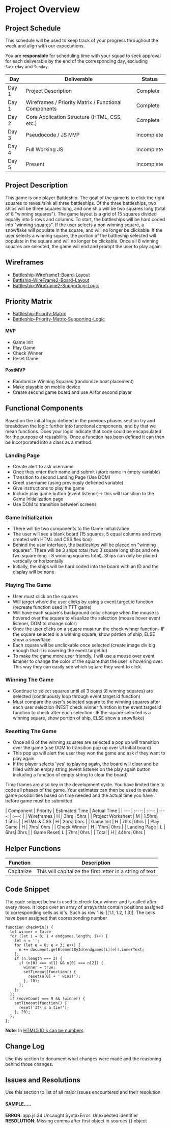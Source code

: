 # Project Overview

## Project Schedule

This schedule will be used to keep track of your progress throughout the week and align with our expectations.  

You are **responsible** for scheduling time with your squad to seek approval for each deliverable by the end of the corresponding day, excluding `Saturday` and `Sunday`.

|  Day | Deliverable | Status
|---|---| ---|
|Day 1| Project Description | Complete
|Day 1| Wireframes / Priority Matrix / Functional Components | Complete
|Day 2| Core Application Structure (HTML, CSS, etc.) | Complete
|Day 3| Pseudocode / JS MVP | Incomplete
|Day 4| Full Working JS  | Incomplete
|Day 5| Present | Incomplete


## Project Description

This game is one player Battleship. The goal of the game is to click the right squares to reveal/sink all three battleships. Of the three battleships, two ships will be three squares long, and one ship will be two squares long (total of 8 "winning squares"). The game layout is a grid of 15 squares divided equally into 5 rows and columns. To start, the battleships will be hard coded into "winning squares". If the user selects a non winning square, a snowflake will populate in the square, and will no longer be clickable. If the user selects a winning square, the portion of the battleship selected will populate in the square and will no longer be clickable. Once all 8 winning squares are selected, the game will end and prompt the user to play again. 

## Wireframes

- [Battleship-Wireframe1-Board-Layout](https://res.cloudinary.com/drsaojfyp/image/upload/v1537903470/nPktTjqXQDuDaihcSWgNhQ.jpg) 
- [Battlship-WireFrame2-Board-Layout](https://res.cloudinary.com/drsaojfyp/image/upload/v1537903470/bio4flGDQyu5yybJ2D2kMQ.jpg)
- [Battleship-Wireframe2-Supporting-Logic](https://res.cloudinary.com/drsaojfyp/image/upload/v1537903470/iT9SW4ciSdOw7_NtpN2aIg.jpg)

## Priority Matrix

- [Battleship-Priority-Matrix](https://res.cloudinary.com/drsaojfyp/image/upload/v1537903471/fullsizeoutput_2b84.jpg)
- [Battleship-Priority-Matrix-Supporting-Logic](https://res.cloudinary.com/drsaojfyp/image/upload/v1537903471/M9P9db0wRo2nlZwyxj6tgg.jpg)

#### MVP 
- Game Init
- Play Game
- Check Winner
- Reset Game

#### PostMVP 
- Randomize Winning Squares (randomize boat placement)
- Make playable on mobile device
- Create second game board and use AI for second player

## Functional Components

Based on the initial logic defined in the previous  phases section try and breakdown the logic further into functional components, and by that we mean functions.  Does your logic indicate that code could be encapsulated for the purpose of reusablility.  Once a function has been defined it can then be incorporated into a class as a method. 

### Landing Page
- Create alert to ask username
- Once they enter their name and submit (store name in empty variable)
- Transition to second Landing Page (Use DOM)
- Greet username (using previously defiened variable)
- Give instructions to play the game
- Include play game button (event listener)-> this will transition to the Game Initialization page
- Use DOM to transition between screens 

### Game Initialization
- There will be two components to the Game Initialization
- The user will see a blank board (15 squares, 5 equal columns and rows created with HTML and CSS flex box)
- Behind the user interface, the battleships will be placed on "winning squares". There will be 3 ships total (two 3 square long ships and one two square long - 8 winning squares total). Ships can only be placed vertically or horizontally
- Initially, the ships will be hard coded into the board with an ID and the display will be none 


### Playing The Game 
- User must click on the squares 
- Will target where the user clicks by using a event.target.id function (recreate function used in TTT game)
- Will have each square's background color change when the mouse is hovered over the square to visualize the selection (mouse hover event listener, DOM to change color)
- Once the user clicks on a square must run the check winner function- IF the square selected is a winning square, show portion of ship, ELSE show a snowflake
- Each square will be unclickable once selected (create image div big enough that it is covering the event.target.id)
- To make the game more user friendly, I will use a mouse over event listener to change the color of the square that the user is hovering over. This way they can easily see which square they want to click.

### Winning The Game
- Continue to select squares until all 3 boats (8 winning squares) are selected (continuously loop through event.target.id function)
- Must compare the user's selected square to the winning squares after each user selection (NEST check winner function in the event.target.id function to check after each selection- IF the square selected is a winning square, show portion of ship, ELSE show a snowflake)

### Resetting The Game
- Once all 8 of the winning squares are selected a pop up will transition over the game (use DOM to transition pop up over UI initial board)
- This pop up will alert the user they won the game and ask if they want to play again
- If the player selects 'yes' to playing again, the board will clear and be filled with an empty string (event listener on the play again button including a function of empty string to clear the board)

Time frames are also key in the development cycle.  You have limited time to code all phases of the game.  Your estimates can then be used to evalute game possibilities based on time needed and the actual time you have before game must be submitted. 

| Component | Priority | Estimated Time | Actual Time |
| --- | :---: |  :---: | :---: | :---: |
| Wireframes | H | 3hrs | 5hrs |
| Project Worksheet | M | 1.5hrs| 1.5hrs |
| HTML & CSS | H | 2hrs| 0hrs |
| Game Init | H | 7hrs| 0hrs |
| Play Game | H | 7hrs|  0hrs  |
| Check Winner | H | 11hrs|  0hrs  |
| Landing Page | L | 6hrs|  0hrs  |
| Game Reset| L | 7hrs|  0hrs  |
| Total | H | 44hrs| 0hrs | 

## Helper Functions

| Function | Description | 
| --- | :---: |  
| Capitalize | This will capitalize the first letter in a string of text | 


## Code Snippet

The code snippet below is used to check for a winner and is called after every move.   It loops over an array of arrays that contain positions assigned to corresponding cells as id's. Such as row 1 is: [[1.1, 1.2, 1.3]].  The cells have been assigned that cooresponding number 

```
function checkWin() {
  let winner = false
  for (let i = 0; i < endgames.length; i++) {
    let n = '';
    for (let e = 0; e < 3; e++) {
      n += document.getElementById(endgames[i][e]).innerText;
    };
    if (n.length === 3) {
      if (n[0] === n[1] && n[0] === n[2]) {
        winner = true;
        setTimeout(function() {
          reset(n[0] + ' wins!');
        }, 10);
      };
    };
  };
  if (moveCount === 9 && !winner) {
    setTimeout(function() {
      reset('It\'s a tie!');
    }, 20);
  };
};
```

**Note**: In [HTML5 ID's can be numbers](https://benfrain.com/when-and-where-you-can-use-numbers-in-id-and-class-names/)

## Change Log
 Use this section to document what changes were made and the reasoning behind those changes.  

## Issues and Resolutions
 Use this section to list of all major issues encountered and their resolution.

#### SAMPLE.....
**ERROR**: app.js:34 Uncaught SyntaxError: Unexpected identifier                                
**RESOLUTION**: Missing comma after first object in sources {} object

